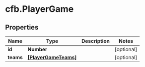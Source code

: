 # cfb.PlayerGame

## Properties
Name | Type | Description | Notes
------------ | ------------- | ------------- | -------------
**id** | **Number** |  | [optional] 
**teams** | [**[PlayerGameTeams]**](PlayerGameTeams.md) |  | [optional] 


